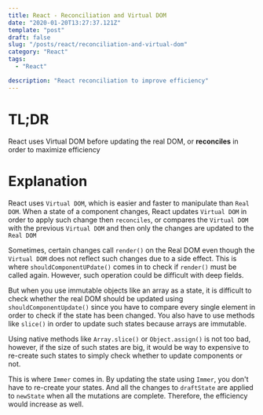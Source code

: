 ```yaml
---
title: React - Reconciliation and Virtual DOM
date: "2020-01-20T13:27:37.121Z"
template: "post"
draft: false
slug: "/posts/react/reconciliation-and-virtual-dom"
category: "React"
tags:
  - "React"

description: "React reconciliation to improve efficiency"
---
```


# TL;DR

React uses Virtual DOM before updating the real DOM, or **reconciles** in order to maximize efficiency

# Explanation

React uses `Virtual DOM`, which is easier and faster to manipulate than `Real DOM`. When a state of a component changes, React updates `Virtual DOM` in order to apply such change then `reconciles`, or compares the `Virtual DOM` with the previous `Virtual DOM` and then only the changes are updated to the `Real DOM`

Sometimes, certain changes call `render()` on the Real DOM even though the `Virtual DOM` does not reflect such changes due to a side effect. This is where `shouldComponentUPdate()` comes in to check if `render()` must be called again. However, such operation could be difficult with deep fields.

But when you use immutable objects like an array as a state, it is difficult to check whether the real DOM should be updated using `shouldComponentUpdate()` since you have to compare every single element in order to check if the state has been changed. You also have to use methods like `slice()` in order to update such states because arrays are immutable.

Using native methods like `Array.slice()` or `Object.assign()` is not too bad, however, if the size of such states are big, it would be way to expensive to re-create such states to simply check whether to update components or not.

This is where `Immer` comes in. By updating the state using `Immer`, you don't have to re-create your states. And all the changes to `draftState` are applied to `newState` when all the mutations are complete. Therefore, the efficiency would increase as well.
